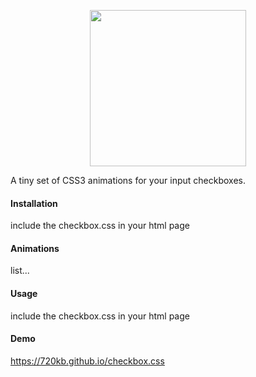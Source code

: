 <p align="center">
<img src="https://raw.githubusercontent.com/720kb/checkbox.css/gh-pages/logo.png" width="250"/>
</p>
<p align="center" style="text-align:center">

A tiny set of CSS3 animations for your input checkboxes.

</p>

<p align="right" style="text-align:right">

#### Installation

include the checkbox.css in your html page
</p>

#### Animations

list...


<p align="right" style="text-align:right">

#### Usage

include the checkbox.css in your html page
</p>

#### Demo

https://720kb.github.io/checkbox.css